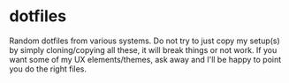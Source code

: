 # dotfiles
Random dotfiles from various systems. Do not try to just copy my setup(s) by simply cloning/copying all these, it will break things or not work. If you want some of my UX elements/themes, ask away and I'll be happy to point you do the right files.
